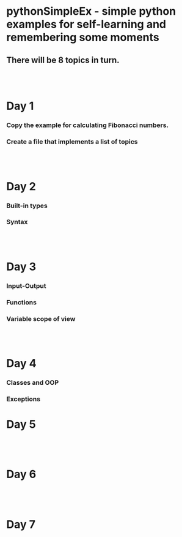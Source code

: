 # pythonSimpleEx - simple python examples for self-learning and remembering some moments

## There will be 8 topics in turn.

<br>
<br>

# Day 1

### Copy the example for calculating Fibonacci numbers.
### Create a file that implements a list of topics

<br>
<br>

# Day 2

### Built-in types
### Syntax

<br>
<br>

# Day 3

### Input-Output
### Functions
### Variable scope of view

<br>
<br>

# Day 4

### Classes and OOP
### Exceptions

# Day 5

### 
### 
### 

<br>
<br>

# Day 6

### 
### 
### 

<br>
<br>

# Day 7

### 
### 
### 

<br>
<br>
